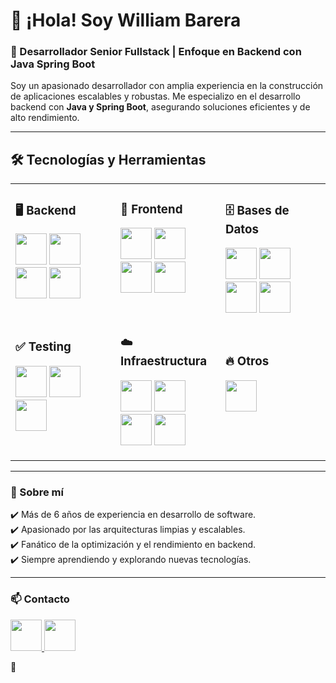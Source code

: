 # 👋 ¡Hola! Soy William Barera  

### 🚀 Desarrollador Senior Fullstack | Enfoque en Backend con Java Spring Boot  

Soy un apasionado desarrollador con amplia experiencia en la construcción de aplicaciones escalables y robustas. Me especializo en el desarrollo backend con **Java y Spring Boot**, asegurando soluciones eficientes y de alto rendimiento.  

---

## 🛠️ Tecnologías y Herramientas  

<table>
  <tr>
    <td valign="top" width="33%">

### 🖥️ Backend  
<p>
  <img src="https://cdn.jsdelivr.net/gh/devicons/devicon/icons/java/java-original.svg" width="50"/>
  <img src="https://cdn.jsdelivr.net/gh/devicons/devicon/icons/spring/spring-original.svg" width="50"/>
  <img src="https://cdn.jsdelivr.net/gh/devicons/devicon/icons/hibernate/hibernate-original.svg" width="50"/>
  <img src="https://upload.wikimedia.org/wikipedia/commons/e/ee/.NET_Core_Logo.svg" width="50"/>
</p>
&nbsp;

### ✅ Testing 
<p>
  <img src="https://cdn.jsdelivr.net/gh/devicons/devicon/icons/junit/junit-original.svg" width="50"/>
  <img src="https://jmeter.apache.org/images/jmeter_square.svg" width="50"/>
  <img src="https://www.svgrepo.com/show/354202/postman-icon.svg" width="50"/>
</p>

</td>
<td valign="top" width="33%">

### 🎨 Frontend 
<p>
  <img src="https://cdn.jsdelivr.net/gh/devicons/devicon/icons/javascript/javascript-original.svg" width="50"/>
  <img src="https://cdn.jsdelivr.net/gh/devicons/devicon/icons/typescript/typescript-original.svg" width="50"/>
  <img src="https://cdn.jsdelivr.net/gh/devicons/devicon/icons/react/react-original.svg" width="50"/>
  <img src="https://cdn.jsdelivr.net/gh/devicons/devicon/icons/angularjs/angularjs-original.svg" width="50"/>
</p>
&nbsp;

### ☁️ Infraestructura  
<p>
  <img src="https://cdn.jsdelivr.net/gh/devicons/devicon/icons/docker/docker-original.svg" width="50"/>
  <img src="https://cdn.jsdelivr.net/gh/devicons/devicon/icons/kubernetes/kubernetes-plain.svg" width="50"/>
  <img src="https://cdn.jsdelivr.net/gh/devicons/devicon/icons/azure/azure-original.svg" width="50"/>
  <img src="https://cdn.jsdelivr.net/gh/devicons/devicon/icons/gitlab/gitlab-original.svg" width="50"/>
</p>

</td>
<td valign="top" width="33%">

### 🗄️ Bases de Datos 
<p>
  <img src="https://cdn.jsdelivr.net/gh/devicons/devicon/icons/postgresql/postgresql-original.svg" width="50"/>
  <img src="https://cdn.jsdelivr.net/gh/devicons/devicon/icons/mysql/mysql-original.svg" width="50"/>
  <img src="https://cdn.jsdelivr.net/gh/devicons/devicon/icons/oracle/oracle-original.svg" width="50"/>
  <img src="https://upload.wikimedia.org/wikipedia/commons/8/87/Sql_data_base_with_logo.png" width="50"/>

</p>
&nbsp;

### 🔥 Otros  
<p>
  <img src="https://cdn.jsdelivr.net/gh/devicons/devicon/icons/python/python-original.svg" width="50"/>
</p>

</td>
  </tr>
</table>


---

### 📌 Sobre mí  
✔️ Más de 6 años de experiencia en desarrollo de software.  
✔️ Apasionado por las arquitecturas limpias y escalables.  
✔️ Fanático de la optimización y el rendimiento en backend.  
✔️ Siempre aprendiendo y explorando nuevas tecnologías.  

---

### 📫 Contacto  
<p>
  <a href="https://www.linkedin.com/in/willibm">
    <img src="https://cdn.jsdelivr.net/gh/devicons/devicon/icons/linkedin/linkedin-original.svg" width="50"/>
  </a>
  <a href="mailto:williambareramuoz@gmail.com">
    <img src="https://cdn.jsdelivr.net/gh/devicons/devicon/icons/google/google-original.svg" width="50"/>
  </a>
</p>

🚀  
